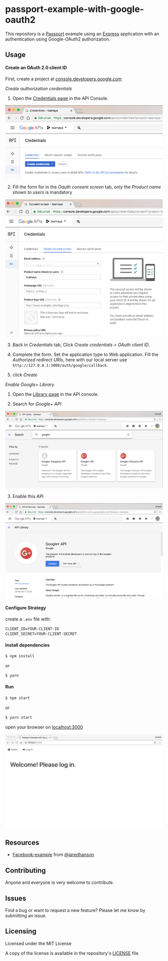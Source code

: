 # passport-example-with-google-oauth2

This repository is a [Passport](http://www.passportjs.org/) example using an [Express](http://expressjs.com/) application with an authentication using Google-OAuth2 authorization.

## Usage

#### Create an OAuth 2.0 client ID

First, create a project at [console.developers.google.com](https://console.developers.google.com)

*Create authorization credentials*

1. Open the [Credentials page](https://console.developers.google.com/apis/credentials) in the API Console.

  ![Google console](./resources/googlecredentials.png)

2. Fill the form for in the _Oauth consent screen_ tab, only the *Product name shown to users* is mandatory

  ![Google console](./resources/googleconsentscreen.png)

3. Back in _Credentials_ tab,  Click *Create credentials > OAuth client ID*.

4. Complete the form. Set the application type to Web application. Fill the *Authorized redirect URIs*, here with our local server use `http://127.0.0.1:3000/auth/google/callback`.

5. click *Create*

*Enable Google+ Library*

1. Open the [Library page](https://console.developers.google.com/apis/library) in the API console.

2. Search for *Google+ API*

![Google console](./resources/googlesearchlibrary.png)

3. Enable this API

![Google console](./resources/googleenablegoogleplus.png)


#### Configure Strategy

create a `.env` file with:
```
CLIENT_ID=YOUR-CLIENT-ID
CLIENT_SECRET=YOUR-CLIENT-SECRET
```

#### Install dependencies

```sh
$ npm install
```

or

```sh
$ yarn
```

#### Run

```sh
$ npm start
```

or

```sh
$ yarn start
```

open your browser on [localhost:3000](http://localhost:3000)

![Home](./resources/pleaselogin.png)

<!-- use the menu login link

![with](./resources/loginwith.png)

Log with Google

![google](./resources/signingoogle.png)

Logged in

![google](./resources/helloarnaud.png)

Check your profile

![with](./resources/account.png) -->

## Resources

- [Facebook-example](https://github.com/passport/express-4.x-facebook-example) from [@jaredhanson](https://github.com/jaredhanson)

## Contributing
Anyone and everyone is very welcome to contribute.

## Issues
Find a bug or want to request a new feature? Please let me know by submitting an issue.

## Licensing
Licensed under the MIT License

A copy of the license is available in the repository's [LICENSE](LICENSE) file.
